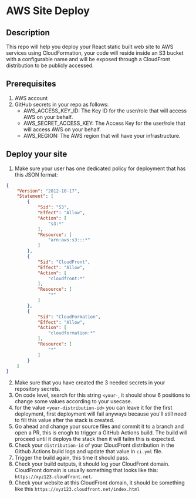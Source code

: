 # AWS Site Deploy

## Description

This repo will help you deploy your React static built web site to AWS services using CloudFormation, your code will reside inside an S3 bucket with a configurable name and will be exposed through a CloudFront distribution to be publicly accessed. 

## Prerequisites

1. AWS account
2. GitHub secrets in your repo as follows:
    - AWS_ACCESS_KEY_ID: The Key ID for the user/role that will access AWS on your behalf.
    - AWS_SECRET_ACCESS_KEY: The Access Key for the user/role that will access AWS on your behalf.
    - AWS_REGION: The AWS region that will have your infrastructure.

## Deploy your site

1. Make sure your user has one dedicated policy for deployment that has this JSON format:

```json
{
	"Version": "2012-10-17",
	"Statement": [
		{
			"Sid": "S3",
			"Effect": "Allow",
			"Action": [
				"s3:*"
			],
			"Resource": [
				"arn:aws:s3:::*"
			]
		},
		{
			"Sid": "CloudFront",
			"Effect": "Allow",
			"Action": [
				"cloudfront:*"
			],
			"Resource": [
				"*"
			]
		},
		{
			"Sid": "CloudFormation",
			"Effect": "Allow",
			"Action": [
				"cloudformation:*"
			],
			"Resource": [
				"*"
			]
		}
	]
}
```
2. Make sure that you have created the 3 needed secrets in your repository secrets.
3. On code level, search for this string `<your-`, it should show 6 positions to change some values according to your usecase.
4. for the value `<your-distribution-id>` you can leave it for the first deployment, first deployment will fail anyways because you'll still need to fill this value after the stack is created.
5. Go ahead and change your source files and commit it to a branch and open a PR, this is enogh to trigger a GitHub Actions build.
The build will proceed until it deploys the stack then it will failm this is expected.
6. Check your `distribution-id` of your CloudFront distribution in the Github Actions build logs and update that value in `ci.yml` file.
7. Trigger the build again, this time it should pass.
8. Check your build outputs, it should log your CloudFront domain. CloudFront domain is usually something that looks like this: `https://xyz123.cloudfront.net`.
9. Check your website at this CloudFront domain, it should be something like this `https://xyz123.cloudfront.net/index.html`
